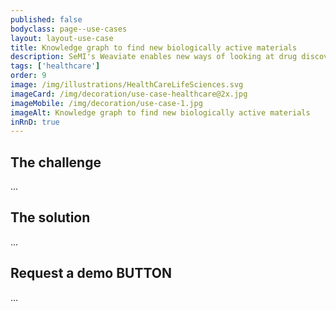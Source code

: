 ```yaml
---
published: false
bodyclass: page--use-cases
layout: layout-use-case
title: Knowledge graph to find new biologically active materials
description: SeMI's Weaviate enables new ways of looking at drug discovery by combining private and public genetics, protein, and research data with molecular models and predict biological activity.
tags: ['healthcare']
order: 9
image: /img/illustrations/HealthCareLifeSciences.svg
imageCard: /img/decoration/use-case-healthcare@2x.jpg
imageMobile: /img/decoration/use-case-1.jpg
imageAlt: Knowledge graph to find new biologically active materials
inRnD: true
---
```


## The challenge

...

## The solution

...


## Request a demo BUTTON

...
